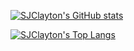[![SJClayton's GitHub stats](https://github-readme-stats.vercel.app/api?username=sjclayton&show_icons=true&theme=blueberry&border_color=b4befe)](https://github.com/anuraghazra/github-readme-stats)

[![SJClayton's Top Langs](https://github-readme-stats.vercel.app/api/top-langs/?username=sjclayton&theme=blueberry&border_color=b4befe)](https://github.com/anuraghazra/github-readme-stats)

<!--
**sjclayton/sjclayton** is a ✨ _special_ ✨ repository because its `README.md` (this file) appears on your GitHub profile.

Here are some ideas to get you started:

- 🔭 I’m currently working on ...
- 🌱 I’m currently learning ...
- 👯 I’m looking to collaborate on ...
- 🤔 I’m looking for help with ...
- 💬 Ask me about ...
- 📫 How to reach me: ...
- 😄 Pronouns: ...
- ⚡ Fun fact: ...
-->

